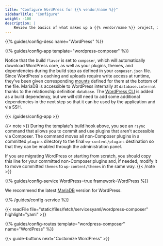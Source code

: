 ```yaml
---
title: "Configure WordPress for {{% vendor/name %}}"
sidebarTitle: "Configure"
weight: -100
description: |
    Review the basics of what makes up a {{% vendor/name %}} project, including its three principle configuration files and how to define them for WordPress.
---
```


{{% guides/config-desc name="WordPress" %}}

{{% guides/config-app template="wordpress-composer" %}}

Notice that the build `flavor` is set to `composer`, which will automatically download WordPress core, as well as your plugins, themes, and dependencies during the build step as defined in your `composer.json` file. Since WordPress's caching and uploads require write access at runtime, they've been given corresponding [mounts](../../../create-apps/app-reference.md#mounts) defined for them at the bottom of the file. MariaDB is accessible to WordPress internally at `database.internal` thanks to the relationship definition `database`. The [WordPress CLI](https://packagist.org/packages/wp-cli/wp-cli) is added as a build dependency, but we will still need to add some additional dependencies in the next step so that it can be used by the application and via SSH. 

{{< /guides/config-app >}}

{{< note >}}
During the template's build hook above, you see an `rsync` command that allows you to commit and use plugins that aren't accessible via Composer. The command moves all non-Composer plugins in a committed `plugins` directory to the final `wp-content/plugins` destination so that they can be enabled through the administration panel. 

If you are migrating WordPress or starting from scratch, you should copy this line for your committed non-Composer plugins and, if needed, modify it to move committed `themes` to `wp-content/themes` in the same way.
{{< /note >}}

{{% guides/config-service WordPress=true framework=WordPress %}}

We recommend the latest [MariaDB](../../../add-services/mysql/_index.md) version for WordPress.

{{% /guides/config-service %}}

{{< readFile file="static/files/fetch/servicesyaml/wordpress-composer" highlight="yaml" >}}

{{% guides/config-routes template="wordpress-composer" name="WordPress" %}}

{{< guide-buttons next="Customize WordPress" >}}
